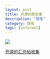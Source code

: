```yaml
---
layout: post
title: 开源的那些事
description: "随笔"
category: 随笔
tags: [informal]
---
```


![](http://cms.csdnimg.cn/article/201404/21/53547b02173c5.jpg)

[开源的汇总帖收集](http://code.csdn.net/news/2819400)
